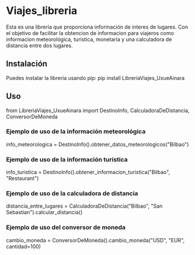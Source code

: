 # Viajes_libreria
Esta es una librería que proporciona información de interes de lugares. Con el objetivo de facilitar la obtencion de informacion para viajeros como informacion meteorológica, turística, monetaria y una calculadora de distancia entre dos lugares.

## Instalación
Puedes instalar la librería usando pip: pip install LibreriaViajes_UxueAinara

## Uso
from LibreriaViajes_UxueAinara import DestinoInfo, CalculadoraDeDistancia, ConversorDeMoneda

### Ejemplo de uso de la información meteorológica
info_meteorologica = DestinoInfo().obtener_datos_meteorologicos("Bilbao")

### Ejemplo de uso de la información turística
info_turistica = DestinoInfo().obtener_informacion_turistica("Bilbao", "Restaurant")

### Ejemplo de uso de la calculadora de distancia
distancia_entre_lugares = CalculadoraDeDistancia("Bilbao", "San Sebastian").calcular_distancia()

### Ejemplo de uso del conversor de moneda
cambio_moneda = ConversorDeMoneda().cambio_moneda("USD", "EUR", cantidad=100)
